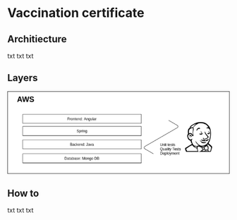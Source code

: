 # Vaccination certificate


<h2> Architiecture </h2>
txt txt txt

<h2> Layers </h2>

![plot](./Architecture.png)

<h2> How to </h2>

txt txt txt

